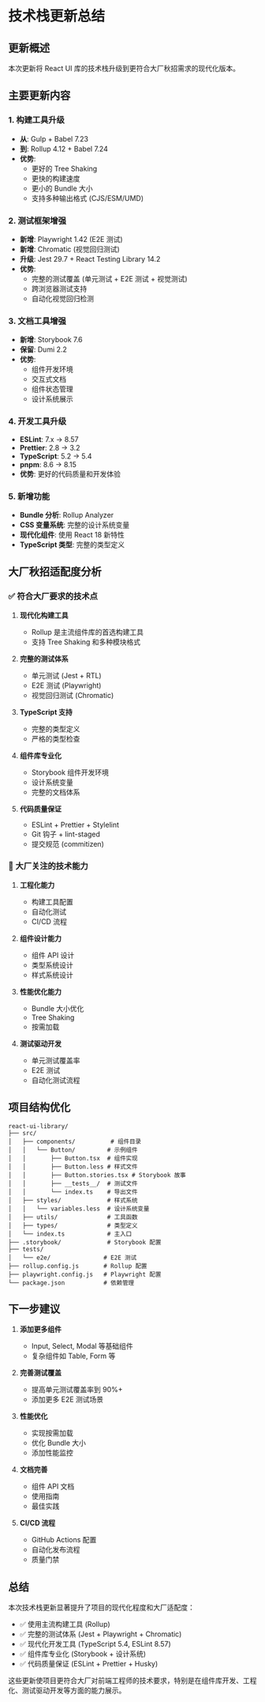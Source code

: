 # 技术栈更新总结

## 更新概述

本次更新将 React UI 库的技术栈升级到更符合大厂秋招需求的现代化版本。

## 主要更新内容

### 1. 构建工具升级
- **从**: Gulp + Babel 7.23
- **到**: Rollup 4.12 + Babel 7.24
- **优势**: 
  - 更好的 Tree Shaking
  - 更快的构建速度
  - 更小的 Bundle 大小
  - 支持多种输出格式 (CJS/ESM/UMD)

### 2. 测试框架增强
- **新增**: Playwright 1.42 (E2E 测试)
- **新增**: Chromatic (视觉回归测试)
- **升级**: Jest 29.7 + React Testing Library 14.2
- **优势**:
  - 完整的测试覆盖 (单元测试 + E2E 测试 + 视觉测试)
  - 跨浏览器测试支持
  - 自动化视觉回归检测

### 3. 文档工具增强
- **新增**: Storybook 7.6
- **保留**: Dumi 2.2
- **优势**:
  - 组件开发环境
  - 交互式文档
  - 组件状态管理
  - 设计系统展示

### 4. 开发工具升级
- **ESLint**: 7.x → 8.57
- **Prettier**: 2.8 → 3.2
- **TypeScript**: 5.2 → 5.4
- **pnpm**: 8.6 → 8.15
- **优势**: 更好的代码质量和开发体验

### 5. 新增功能
- **Bundle 分析**: Rollup Analyzer
- **CSS 变量系统**: 完整的设计系统变量
- **现代化组件**: 使用 React 18 新特性
- **TypeScript 类型**: 完整的类型定义

## 大厂秋招适配度分析

### ✅ 符合大厂要求的技术点

1. **现代化构建工具**
   - Rollup 是主流组件库的首选构建工具
   - 支持 Tree Shaking 和多种模块格式

2. **完整的测试体系**
   - 单元测试 (Jest + RTL)
   - E2E 测试 (Playwright)
   - 视觉回归测试 (Chromatic)

3. **TypeScript 支持**
   - 完整的类型定义
   - 严格的类型检查

4. **组件库专业化**
   - Storybook 组件开发环境
   - 设计系统变量
   - 完整的文档体系

5. **代码质量保证**
   - ESLint + Prettier + Stylelint
   - Git 钩子 + lint-staged
   - 提交规范 (commitizen)

### 🎯 大厂关注的技术能力

1. **工程化能力**
   - 构建工具配置
   - 自动化测试
   - CI/CD 流程

2. **组件设计能力**
   - 组件 API 设计
   - 类型系统设计
   - 样式系统设计

3. **性能优化能力**
   - Bundle 大小优化
   - Tree Shaking
   - 按需加载

4. **测试驱动开发**
   - 单元测试覆盖率
   - E2E 测试
   - 自动化测试流程

## 项目结构优化

```
react-ui-library/
├── src/
│   ├── components/          # 组件目录
│   │   └── Button/         # 示例组件
│   │       ├── Button.tsx  # 组件实现
│   │       ├── Button.less # 样式文件
│   │       ├── Button.stories.tsx # Storybook 故事
│   │       ├── __tests__/  # 测试文件
│   │       └── index.ts    # 导出文件
│   ├── styles/             # 样式系统
│   │   └── variables.less  # 设计系统变量
│   ├── utils/              # 工具函数
│   ├── types/              # 类型定义
│   └── index.ts            # 主入口
├── .storybook/             # Storybook 配置
├── tests/
│   └── e2e/               # E2E 测试
├── rollup.config.js       # Rollup 配置
├── playwright.config.js   # Playwright 配置
└── package.json           # 依赖管理
```

## 下一步建议

1. **添加更多组件**
   - Input, Select, Modal 等基础组件
   - 复杂组件如 Table, Form 等

2. **完善测试覆盖**
   - 提高单元测试覆盖率到 90%+
   - 添加更多 E2E 测试场景

3. **性能优化**
   - 实现按需加载
   - 优化 Bundle 大小
   - 添加性能监控

4. **文档完善**
   - 组件 API 文档
   - 使用指南
   - 最佳实践

5. **CI/CD 流程**
   - GitHub Actions 配置
   - 自动化发布流程
   - 质量门禁

## 总结

本次技术栈更新显著提升了项目的现代化程度和大厂适配度：

- ✅ 使用主流构建工具 (Rollup)
- ✅ 完整的测试体系 (Jest + Playwright + Chromatic)
- ✅ 现代化开发工具 (TypeScript 5.4, ESLint 8.57)
- ✅ 组件库专业化 (Storybook + 设计系统)
- ✅ 代码质量保证 (ESLint + Prettier + Husky)

这些更新使项目更符合大厂对前端工程师的技术要求，特别是在组件库开发、工程化、测试驱动开发等方面的能力展示。 
